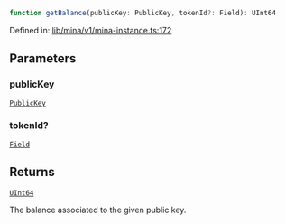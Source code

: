 ```ts
function getBalance(publicKey: PublicKey, tokenId?: Field): UInt64
```

Defined in: [lib/mina/v1/mina-instance.ts:172](https://github.com/o1-labs/o1js/blob/89b7d1522af805d6d4c45a96d7a9cbc29a457aec/src/lib/mina/v1/mina-instance.ts#L172)

## Parameters

### publicKey

[`PublicKey`](../../../classes/PublicKey.md)

### tokenId?

[`Field`](../../../classes/Field.md)

## Returns

[`UInt64`](../../../classes/UInt64.md)

The balance associated to the given public key.
